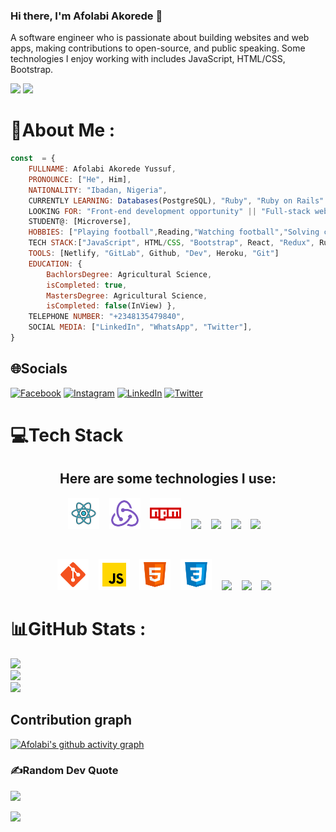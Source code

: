 ### Hi there, I'm Afolabi Akorede 👋


A software engineer who is passionate about building websites and web apps, making contributions to open-source, and public speaking. Some technologies I enjoy working with includes JavaScript, HTML/CSS, Bootstrap.

<img src = "https://camo.githubusercontent.com/683e2187241c641430216c864ce93fc5a0e0dfb232c5a01d1c54b54d63aa8cb2/68747470733a2f2f63646e2e6472696262626c652e636f6d2f75736572732f313136323037372f73637265656e73686f74732f333834383931342f70726f6772616d6d65722e676966" style="width: 300px">  <img src="https://camo.githubusercontent.com/18ce5f699367154406817e838d922e74f1d53abea421410b381a64f2c1725af9/68747470733a2f2f6d656469612e67697068792e636f6d2f6d656469612f4168337a4848376876735342322f67697068792e676966" style="width: 300px">

# 💫About Me :

```javascript
const  = {
    FULLNAME: Afolabi Akorede Yussuf,
    PRONOUNCE: ["He", Him],
    NATIONALITY: "Ibadan, Nigeria",
    CURRENTLY LEARNING: Databases(PostgreSQL), "Ruby", "Ruby on Rails"
    LOOKING FOR: "Front-end development opportunity" || "Full-stack web development"
    STUDENT@: [Microverse],
    HOBBIES: ["Playing football",Reading,"Watching football","Solving coding challenges"],
    TECH STACK:["JavaScript", HTML/CSS, "Bootstrap", React, "Redux", Ruby, "NPM", Node, "PostgreSQL"],
    TOOLS: [Netlify, "GitLab", Github, "Dev", Heroku, "Git"]
    EDUCATION: {
        BachlorsDegree: Agricultural Science,
        isCompleted: true,
        MastersDegree: Agricultural Science,
        isCompleted: false(InView) },
    TELEPHONE NUMBER: "+2348135479840",
    SOCIAL MEDIA: ["LinkedIn", "WhatsApp", "Twitter"],   
}
```

## 🌐Socials
[![Facebook](https://img.shields.io/badge/Facebook-%231877F2.svg?logo=Facebook&logoColor=white)](https://facebook.com/Afolabi.akorede) [![Instagram](https://img.shields.io/badge/Instagram-%23E4405F.svg?logo=Instagram&logoColor=white)](https://instagram.com/Afolabi417) [![LinkedIn](https://img.shields.io/badge/LinkedIn-%230077B5.svg?logo=linkedin&logoColor=white)](https://linkedin.com/in/brainconnect93) [![Twitter](https://img.shields.io/badge/Twitter-%231DA1F2.svg?logo=Twitter&logoColor=white)](https://twitter.com/@brainconnect0) 

# 💻Tech Stack
<h2 align="center">
  Here are some technologies I use:
</h2>
<p align="center">
<code><img height="50" src="https://github.com/chandan-reddy-k/chandan-reddy-k/blob/master/assets/react.png"></code> &nbsp;&nbsp;
<code><img height="50" src="https://github.com/chandan-reddy-k/chandan-reddy-k/blob/master/assets/redux.png"></code> &nbsp;&nbsp;
<code><img height="50" src="https://github.com/chandan-reddy-k/chandan-reddy-k/blob/master/assets/npm.png"></code> &nbsp;&nbsp;
<code><img height="45px" src="https://cdn.svgporn.com/logos/visual-studio-code.svg"></code> &nbsp;&nbsp;
<code><img height="45px" src="https://getbootstrap.com/docs/5.2/assets/brand/bootstrap-logo-shadow.png"></code> &nbsp;&nbsp;
<code><img height="45px" src="https://encrypted-tbn0.gstatic.com/images?q=tbn:ANd9GcRhl-nNZNvd9EJJJIqqyqYL7QzpmN_-vq1FEA&usqp=CAU"></code> &nbsp;&nbsp;
<code><img height="45px" src="https://encrypted-tbn0.gstatic.com/images?q=tbn:ANd9GcQKycRWXEw-6mO_cmVQKO4YqxwzDNaTAqibDQ&usqp=CAU"></code> &nbsp;&nbsp;
</p>

<br/>

<p align="center">
<code><img height="50" src="https://github.com/chandan-reddy-k/chandan-reddy-k/blob/master/assets/git.png"></code> &nbsp;&nbsp;
<code><img height="50" src="https://github.com/chandan-reddy-k/chandan-reddy-k/blob/master/assets/js.png"></code> &nbsp;&nbsp;
<code><img height="50" src="https://github.com/chandan-reddy-k/chandan-reddy-k/blob/master/assets/html.png"></code> &nbsp;&nbsp;
<code><img height="50" src="https://github.com/chandan-reddy-k/chandan-reddy-k/blob/master/assets/css.png"></code> &nbsp;&nbsp;
<code><img height="50px" src="https://raw.githubusercontent.com/webpack/media/master/logo/icon.png"></code> &nbsp;&nbsp;
<code><img height="50px" src="https://cdn-icons-png.flaticon.com/128/5968/5968342.png"></code> &nbsp;&nbsp;
<code><img height="50px" src="https://cdn-icons-png.flaticon.com/128/5968/5968322.png"></code> &nbsp;&nbsp;
</p>

# 📊GitHub Stats :

![](https://github-readme-stats.vercel.app/api?username=brainconnect93&theme=blue-green&hide_border=false&include_all_commits=false&count_private=false)<br/>
![](https://github-readme-streak-stats.herokuapp.com/?user=brainconnect93&theme=blue-green&hide_border=false)<br/>
![](https://github-readme-stats.vercel.app/api/top-langs/?username=brainconnect93&theme=blue-green&hide_border=false&include_all_commits=false&count_private=false&layout=compact)

## Contribution graph

[![Afolabi's github activity graph](https://activity-graph.herokuapp.com/graph?username=brainconnect93&theme=dracula)](https://github.com/brainconnect93/github-readme-activity-graph)



### ✍️Random Dev Quote
![](https://quotes-github-readme.vercel.app/api?type=horizontal&theme=gruvbox)

![](https://komarev.com/ghpvc/?username=brainconnect93&color=red)
